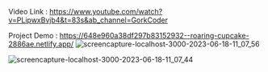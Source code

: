 Video Link : https://www.youtube.com/watch?v=PLipwxBvjb4&t=83s&ab_channel=GorkCoder 

Project Demo : https://648e960a38df297b83152932--roaring-cupcake-2886ae.netlify.app/
![screencapture-localhost-3000-2023-06-18-11_07_56](https://github.com/sunil9813/Aminto-Dashboard/assets/67497228/52864379-a861-45ee-b4bc-9a33e86d6381)

![screencapture-localhost-3000-2023-06-18-11_07_44](https://github.com/sunil9813/Aminto-Dashboard/assets/67497228/465506ad-a797-45c6-b8ff-720bbb1cc5ef)
